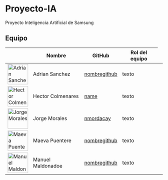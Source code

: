 # Proyecto-IA
Proyecto Inteligencia Artificial de Samsung

## Equipo

<!-- markdownlint-disable MD033 -->
<table>
   <thead>
      <tr>
         <th></th>
         <th><strong>Nombre</strong></th>
         <th><strong>GitHub</strong></th>
         <th><strong>Rol del equipo</strong></th>
      </tr>
   </thead>
   <tbody>
      <tr>
         <td>
            <img src="https://avatars.githubusercontent.com/u/125231044?v=4/"
                 alt="Adrian Sanchez" width="65">
         </td>
         <td>Adrian Sanchez</td>
         <td><a href="https://github.com/asm2202">nombregithub</a></td>
         <td>texto<td>
      </tr>
           <tr>
         <td>
            <img src="https://avatars.githubusercontent.com/u/"
                 alt="Hector Colmenares" width="65">
         </td>
         <td>Hector Colmenares</td>
         <td><a href="https://github.com/">name</a></td>
         <td>texto<td>
      </tr>
           <tr>
         <td>
            <img src="https://avatars.githubusercontent.com/u/140109596?v=4"
                 alt="Jorge Morales" width="65">
         </td>
         <td>Jorge Morales</td>
         <td><a href="https://github.com/mordacay">nmordacay</a></td>
         <td>texto<td>
      </tr>
           <tr>
         <td>
            <img src="https://avatars.githubusercontent.com/u/"
                 alt="Maeva Puente" width="65">
         </td>
         <td>Maeva Puentere</td>
         <td><a href="https://github.com/">nombregithub</a></td>
         <td>texto<td>
      </tr>
           <tr>
         <td>
            <img src="https://avatars.githubusercontent.com/u/"
                 alt="Manuel Maldonado" width="65">
         </td>
         <td>Manuel Maldonadoe</td>
         <td><a href="https://github.com/">nombregithub</a></td>
         <td>texto<td>
      </tr>
   </tbody>
</table>
<!-- markdownlint-enable MD033 -->